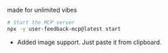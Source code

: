 made for unlimited vibes

```bash
# Start the MCP server
npx -y user-feedback-mcp@latest start
```

- Added image support. Just paste it from clipboard.
